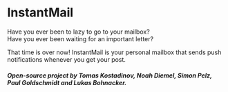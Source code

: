# InstantMail
Have you ever been to lazy to go to your mailbox?
<br>Have you ever been waiting for an important letter? 

That time is over now! InstantMail is your personal mailbox that sends push notifications whenever you get your post.

##### Open-source project by Tomas Kostadinov, Noah Diemel, Simon Pelz, Paul Goldschmidt and Lukas Bohnacker.
